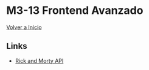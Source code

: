 # M3-13 Frontend Avanzado

[Volver a Inicio](../README.md)

## Links

- [Rick and Morty API](https://rickandmortyapi.com/)
